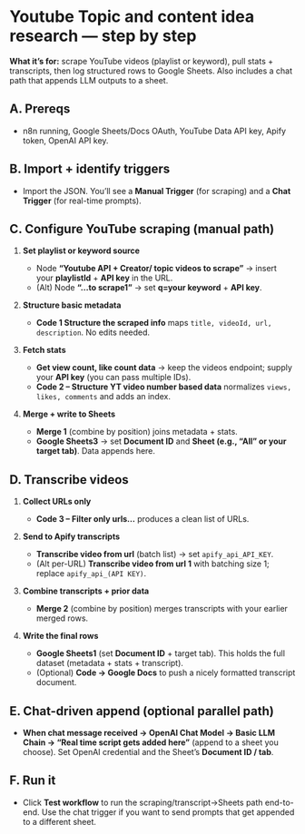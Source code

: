 
# Youtube Topic and content idea research — step by step

**What it’s for:** scrape YouTube videos (playlist or keyword), pull stats + transcripts, then log structured rows to Google Sheets. Also includes a chat path that appends LLM outputs to a sheet. 

## A. Prereqs

* n8n running, Google Sheets/Docs OAuth, YouTube Data API key, Apify token, OpenAI API key. 

## B. Import + identify triggers

* Import the JSON. You’ll see a **Manual Trigger** (for scraping) and a **Chat Trigger** (for real-time prompts). 

## C. Configure YouTube scraping (manual path)

1. **Set playlist or keyword source**

   * Node **“Youtube API + Creator/ topic videos to scrape”** → insert your **playlistId** + **API key** in the URL. 
   * (Alt) Node **“…to scrape1”** → set **q=your keyword** + **API key**. 
2. **Structure basic metadata**

   * **Code 1 Structure the scraped info** maps `title, videoId, url, description`. No edits needed. 
3. **Fetch stats**

   * **Get view count, like count data** → keep the videos endpoint; supply your **API key** (you can pass multiple IDs). 
   * **Code 2 – Structure YT video number based data** normalizes `views, likes, comments` and adds an index. 
4. **Merge + write to Sheets**

   * **Merge 1** (combine by position) joins metadata + stats. 
   * **Google Sheets3** → set **Document ID** and **Sheet (e.g., “All” or your target tab)**. Data appends here. 

## D. Transcribe videos

1. **Collect URLs only**

   * **Code 3 – Filter only urls…** produces a clean list of URLs. 
2. **Send to Apify transcripts**

   * **Transcribe video from url** (batch list) → set `apify_api_API_KEY`. 
   * (Alt per-URL) **Transcribe video from url 1** with batching size 1; replace `apify_api_(API KEY)`. 
3. **Combine transcripts + prior data**

   * **Merge 2** (combine by position) merges transcripts with your earlier merged rows. 
4. **Write the final rows**

   * **Google Sheets1** (set **Document ID** + target tab). This holds the full dataset (metadata + stats + transcript). 
   * (Optional) **Code → Google Docs** to push a nicely formatted transcript document. 

## E. Chat-driven append (optional parallel path)

* **When chat message received → OpenAI Chat Model → Basic LLM Chain → “Real time script gets added here”** (append to a sheet you choose). Set OpenAI credential and the Sheet’s **Document ID / tab**. 

## F. Run it

* Click **Test workflow** to run the scraping/transcript→Sheets path end-to-end. Use the chat trigger if you want to send prompts that get appended to a different sheet. 

